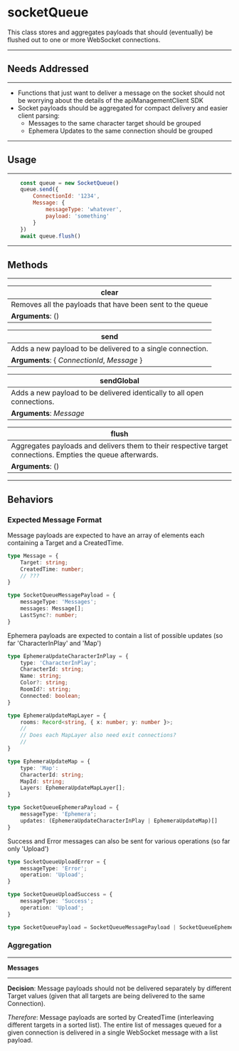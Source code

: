 # socketQueue
This class stores and aggregates payloads that should (eventually) be flushed out to
one or more WebSocket connections.

---

## Needs Addressed

---

- Functions that just want to deliver a message on the socket should not be worrying about
    the details of the apiManagementClient SDK
- Socket payloads should be aggregated for compact delivery and easier client parsing:
    - Messages to the same character target should be grouped
    - Ephemera Updates to the same connection should be grouped

---

## Usage

---

```js
    const queue = new SocketQueue()
    queue.send({
        ConnectionId: '1234',
        Message: {
            messageType: 'whatever',
            payload: 'something'
        }
    })
    await queue.flush()
```

---

## Methods

---

| clear |
| --- |
| Removes all the payloads that have been sent to the queue |
| **Arguments**: () |

| send |
| --- |
| Adds a new payload to be delivered to a single connection. |
| **Arguments**: { *ConnectionId*, *Message* } |

| sendGlobal |
| --- |
| Adds a new payload to be delivered identically to all open connections. |
| **Arguments**: *Message* |

| flush |
| --- |
| Aggregates payloads and delivers them to their respective target connections.  Empties the queue afterwards. |
| **Arguments**: ()

---

## Behaviors

### Expected Message Format
Message payloads are expected to have an array of elements each containing a Target and a CreatedTime.

```ts
type Message = {
    Target: string;
    CreatedTime: number;
    // ???
}

type SocketQueueMessagePayload = {
    messageType: 'Messages';
    messages: Message[];
    LastSync?: number;
}
```
Ephemera payloads are expected to contain a list of possible updates (so far 'CharacterInPlay' and
'Map')
```ts
type EphemeraUpdateCharacterInPlay = {
    type: 'CharacterInPlay';
    CharacterId: string;
    Name: string;
    Color?: string;
    RoomId?: string;
    Connected: boolean;
}

type EphemeraUpdateMapLayer = {
    rooms: Record<string, { x: number; y: number }>;
    //
    // Does each MapLayer also need exit connections?
    //
}

type EphemeraUpdateMap = {
    type: 'Map':
    CharacterId: string;
    MapId: string;
    Layers: EphemeraUpdateMapLayer[];
}

type SocketQueueEphemeraPayload = {
    messageType: 'Ephemera';
    updates: (EphemeraUpdateCharacterInPlay | EphemeraUpdateMap)[]
}
```
Success and Error messages can also be sent for various operations (so far only 'Upload')
```ts
type SocketQueueUploadError = {
    messageType: 'Error';
    operation: 'Upload';
}

type SocketQueueUploadSuccess = {
    messageType: 'Success';
    operation: 'Upload';
}

type SocketQueuePayload = SocketQueueMessagePayload | SocketQueueEphemeraPayload | SocketQueueUploadError | SocketQueueUploadSuccess
```

### Aggregation

---

**Messages**

---

**Decision**:  Message payloads should not be delivered separately by different Target values (given that
all targets are being delivered to the same Connection).

*Therefore*:  Message payloads are sorted by CreatedTime (interleaving different targets in a sorted
list).  The entire list of messages queued for a given connection is delivered in a single WebSocket
message with a list payload.
